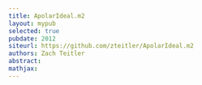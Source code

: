 ```yaml
---
title: ApolarIdeal.m2
layout: mypub
selected: true
pubdate: 2012
siteurl: https://github.com/zteitler/ApolarIdeal.m2
authors: Zach Teitler
abstract:
mathjax:
---
```

